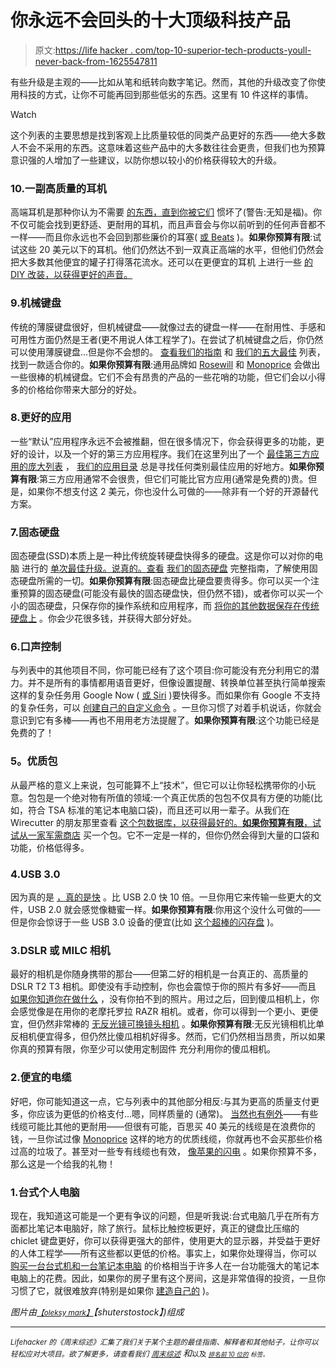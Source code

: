 # 你永远不会回头的十大顶级科技产品

> 原文:[https://life hacker . com/top-10-superior-tech-products-youll-never-back-from-1625547811](https://lifehacker.com/top-10-superior-tech-products-youll-never-go-back-from-1625547811)

有些升级是主观的——比如从笔和纸转向数字笔记。然而，其他的升级改变了你使用科技的方式，让你不可能再回到那些低劣的东西。这里有 10 件这样的事情。

Watch

这个列表的主要思想是找到客观上比质量较低的同类产品更好的东西——绝大多数人不会不采用的东西。这意味着这些产品中的大多数往往会更贵，但我们也为预算意识强的人增加了一些建议，以防你想以较小的价格获得较大的升级。

### 10.一副高质量的耳机

高端耳机是那种你认为不需要 [的东西，直到你被它们](http://lifehacker.com/are-high-end-headphones-really-worth-the-money-1597964432) 惯坏了(警告:无知是福)。你不仅可能会找到更舒适、更耐用的耳机，而且声音会与你以前听到的任何声音都不一样——而且你永远也不会回到那些廉价的耳塞( [或 Beats](http://lifehacker.com/are-beats-by-dre-headphones-any-good-1509805994) )。**如果你预算有限**:试试这些 20 美元以下的耳机。他们仍然达不到一双真正高端的水平，但他们仍然会把大多数其他便宜的罐子打得落花流水。还可以在更便宜的耳机 上进行一些 [的 DIY 改装，以获得更好的声音。](http://lifehacker.com/get-better-sound-from-your-favorite-headphones-with-the-1516562484)

### 9.机械键盘

传统的薄膜键盘很好，但机械键盘——就像过去的键盘一样——在耐用性、手感和可用性方面仍然是王者(更不用说人体工程学了)。在尝试了机械键盘之后，你仍然可以使用薄膜键盘...但是你不会想的。 [查看我们的指南](https://lifehacker.com/how-to-choose-the-best-mechanical-keyboard-and-why-you-511140347) 和 [我们的五大最佳](http://lifehacker.com/five-best-mechanical-keyboards-1478307228) 列表，找到一款适合你的。**如果你预算有限**:通用品牌如 [Rosewill](http://www.rosewill.com/landingpage/pk9000/rk_9000.html) 和 [Monoprice](http://www.monoprice.com/Category?c_id=114&cp_id=11401&cs_id=1140102) 会做出一些很棒的机械键盘。它们不会有昂贵的产品的一些花哨的功能，但它们会以小得多的价格给你带来大部分的好处。

### 8.更好的应用

一些“默认”应用程序永远不会被推翻，但在很多情况下，你会获得更多的功能，更好的设计，以及一个好的第三方应用程序。我们在这里列出了一个 [最佳第三方应用的庞大列表](https://lifehacker.com/third-party-apps-that-are-better-than-the-official-coun-1582242852) ， [我们的应用目录](http://lifehacker.com/the-lifehacker-app-directory-curates-the-best-apps-for-5803257) 总是寻找任何类别最佳应用的好地方。**如果你预算有限**:第三方应用通常不会很贵，但它们可能比官方应用(通常是免费的)贵。但是，如果你不想支付这 2 美元，你也没什么可做的——除非有一个好的开源替代方案。

### 7.固态硬盘

固态硬盘(SSD)本质上是一种比传统旋转硬盘快得多的硬盘。这是你可以对你的电脑 进行的 [单次最佳升级。说真的。查看](http://lifehacker.com/what-hardware-upgrade-will-best-speed-up-my-pc-if-i-ca-5883376#_ga=1.128226436.98392234.1438719319) [我们的固态硬盘](https://lifehacker.com/the-complete-guide-to-solid-state-drives-5932009) 完整指南，了解使用固态硬盘所需的一切。**如果你预算有限**:固态硬盘比硬盘要贵得多。你可以买一个注重预算的固态硬盘(可能没有最快的固态硬盘快，但仍然不错)，或者你可以买一个小的固态硬盘，只保存你的操作系统和应用程序，而 [将你的其他数据保存在传统硬盘上](http://lifehacker.com/are-solid-state-drives-worth-the-money-5616023) 。你会少花很多钱，并获得大部分好处。

### 6.口声控制

与列表中的其他项目不同，你可能已经有了这个项目:你可能没有充分利用它的潜力。并不是所有的事情都用语音更好，但像设置提醒、转换单位甚至执行简单搜索这样的复杂任务用 Google Now ( [或 Siri](http://lifehacker.com/all-the-things-you-can-ask-siri-to-do-in-ios-7-1401408294) )要快得多。而如果你有 Google 不支持的复杂任务，可以 [创建自己的自定义命令](http://lifehacker.com/how-to-create-custom-voice-commands-with-tasker-and-aut-1282209195) 。一旦你习惯了对着手机说话，你就会意识到它有多棒——再也不用用老方法提醒了。**如果你预算有限**:这个功能已经是免费的了！

### **5。优质包**

从最严格的意义上来说，包可能算不上“技术”，但它可以让你轻松携带你的小玩意。包包是一个绝对物有所值的领域:一个真正优质的包包不仅具有方便的功能(比如，符合 TSA 标准的笔记本电脑口袋)，而且还可以用一辈子。从我们在 Wirecutter 的朋友那里查看 [这个包数据库，以获得最好的。**如果你预算有限**，试试从一家军需商店](http://thewirecutter.com/leaderboard/best-bags/) 买一个包。它不一定是一样的，但你仍然会得到大量的口袋和功能，价格低得多。

### 4.USB 3.0

因为真的是 [，真的是快](https://lifehacker.com/do-i-need-usb-3-0-in-my-next-computer-5846370) 。比 USB 2.0 快 10 倍。一旦你用它来传输一些更大的文件，USB 2.0 就会感觉像糖蜜一样。**如果你预算有限**:你用这个没什么可做的——但是你会惊讶于一些 USB 3.0 设备的便宜(比如 [这个超棒的闪存盘](http://thewirecutter.com/reviews/the-best-usb-3-0-thumb-drive/) )。

### 3.DSLR 或 MILC 相机

最好的相机是你随身携带的那台——但第二好的相机是一台真正的、高质量的 DSLR T2 T3 相机。即使没有手动控制，你也会震惊于你的照片有多好——而且 [如果你知道你在做什么](https://lifehacker.com/basics-of-photography-the-complete-guide-5815742) ，没有你拍不到的照片。用过之后，回到傻瓜相机上，你会感觉像是在用你的老摩托罗拉 RAZR 相机。或者，你可以得到一个更小、更便宜，但仍然非常棒的 [无反光镜可换镜头相机](http://lifehacker.com/five-best-mirrorless-interchangeable-lens-cameras-5992048) 。**如果你预算有限**:无反光镜相机比单反相机便宜得多，但仍然比傻瓜相机好得多。然而，它们仍然相当昂贵，所以如果你真的预算有限，你至少可以使用定制固件 充分利用你的傻瓜相机。

### 2.便宜的电缆

好吧，你可能知道这一点，它与列表中的其他部分相反:与其为更高的质量支付更多，你应该为更低的价格支付...嗯，同样质量的 (通常)。 [当然也有例外](http://lifehacker.com/when-expensive-cables-are-actually-worth-the-money-1552193843)——有些线缆可能比其他的更耐用——但很有可能，百思买 40 美元的线缆是在浪费你的钱，一旦你试过像 [Monoprice](http://www.monoprice.com/) 这样的地方的优质线缆，你就再也不会买那些价格过高的垃圾了。甚至对一些专有线缆也有效， [像苹果的闪电](http://lifehacker.com/the-monoprice-lightning-cable-is-the-best-cheap-cable-f-1675342597) 。如果你预算不多，那么这是一个给我的礼物！

### 1.台式个人电脑

现在，我知道这可能是一个更有争议的问题，但是听我说:台式电脑几乎在所有方面都比笔记本电脑好，除了旅行。鼠标比触控板更好，真正的键盘比压缩的 chiclet 键盘更好，你可以获得更强大的部件，使用更大的显示器，并受益于更好的人体工程学——所有这些都以更低的价格。事实上，如果你处理得当，你可以 [购买一台台式机和一台笔记本电脑](https://lifehacker.com/when-buying-two-computers-is-cheaper-than-buying-one-5950321) 的价格相当于许多人在一台功能强大的笔记本电脑上的花费。因此，如果你的房子里有这个房间，这是非常值得的投资，一旦你习惯了它，就很难放弃(特别是如果你 [建造自己的](http://lifehacker.com/the-best-pcs-you-can-build-for-300-600-and-1200-5840963) )。

*图片由*[<small>*【oleksy mark】*</small>](http://www.shutterstock.com/pic.mhtml?id=73951603&src=id)*【shuterstostock】)组成*

* * *

*<small>Lifehacker 的《周末综述》汇集了我们关于某个主题的最佳指南、解释者和其他帖子，让你可以轻松应对大项目。欲了解更多，请查看我们</small>* [*<small>周末综述</small>*](http://lifehacker.com/tag/weekend-roundup) *和<small></small>*<small>以及 [*<small>排名前 10 位的</small>*](http://lifehacker.com/tag/lifehacker-top-10) *<small>标签。</small>*</small> 

<small></small>